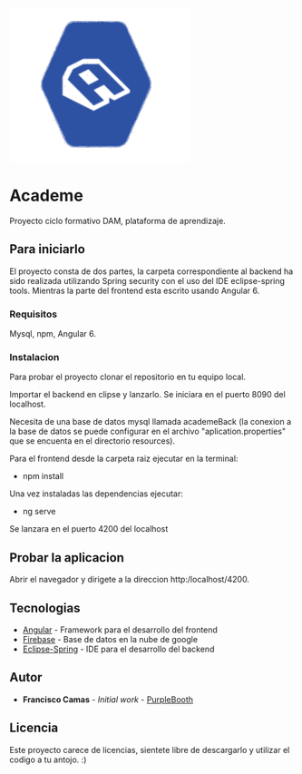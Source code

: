 ![Alt text](https://github.com/pacok/Academe/blob/master/Academe/src/assets/img/logo20.png) 


# Academe
Proyecto ciclo formativo DAM, plataforma de aprendizaje.

## Para iniciarlo

El proyecto consta de dos partes, la carpeta correspondiente al backend ha sido realizada utilizando Spring security con el uso del IDE eclipse-spring tools. Mientras la parte del frontend esta escrito usando Angular 6.

### Requisitos

Mysql, npm, Angular 6.

### Instalacion

Para probar el proyecto clonar el repositorio en tu equipo local.

Importar el backend en clipse y lanzarlo. Se iniciara en el puerto 8090 del localhost.

Necesita de una base de datos mysql llamada academeBack (la conexion a la base de datos se puede configurar en el archivo "aplication.properties" que se encuenta en el directorio resources).

Para el frontend desde la carpeta raiz ejecutar en la terminal:

* npm install

Una vez instaladas las dependencias ejecutar:
* ng serve

Se lanzara en el puerto 4200 del localhost

## Probar la aplicacion

Abrir el navegador y dirigete a la direccion http:/localhost/4200.


## Tecnologias

* [Angular](https://angular.io/) - Framework para el desarrollo del frontend
* [Firebase](https://firebase.google.com/) - Base de datos en la nube de google
* [Eclipse-Spring](https://spring.io/tools) - IDE para el desarrollo del backend

## Autor

* **Francisco Camas** - *Initial work* - [PurpleBooth](https://github.com/PurpleBooth)

## Licencia
Este proyecto carece de licencias, sientete libre de descargarlo y utilizar el codigo a tu antojo. :)

